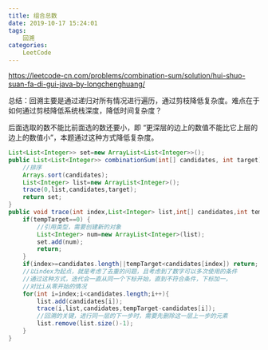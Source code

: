 ```yaml
---
title: 组合总数
date: 2019-10-17 15:24:01
tags:
	回溯
categories:
	LeetCode
---
```


https://leetcode-cn.com/problems/combination-sum/solution/hui-shuo-suan-fa-di-gui-java-by-longchenghuang/

总结：回溯主要是通过递归对所有情况进行遍历，通过剪枝降低复杂度。难点在于如何通过剪枝降低系统栈深度，降低时间复杂度？

后面选取的数不能比前面选的数还要小，即 “更深层的边上的数值不能比它上层的边上的数值小”，本题通过这种方式降低复杂度。

```java
List<List<Integer>> set=new ArrayList<List<Integer>>();
public List<List<Integer>> combinationSum(int[] candidates, int target) {
    //排序
    Arrays.sort(candidates); 
    List<Integer> list=new ArrayList<Integer>();
    trace(0,list,candidates,target);
    return set;
}
public void trace(int index,List<Integer> list,int[] candidates,int tempTarget){
    if(tempTarget==0) {
        //引用类型，需要创建新的对象
        List<Integer> num=new ArrayList<Integer>(list);
        set.add(num);
        return;
    }
    if(index>=candidates.length||tempTarget<candidates[index]) return;
    //以index为起点，就是考虑了去重的问题，且考虑到了数字可以多次使用的条件
    //通过这种方式，迭代会一直从同一个下标开始，直到不符合条件，下标加一，
    //对比i从零开始的情况
    for(int i=index;i<candidates.length;i++){
        list.add(candidates[i]);
        trace(i,list,candidates,tempTarget-candidates[i]);
        //回溯的关键，进行同一层的下一步时，需要先删除这一层上一步的元素
        list.remove(list.size()-1);
    }
}
```

